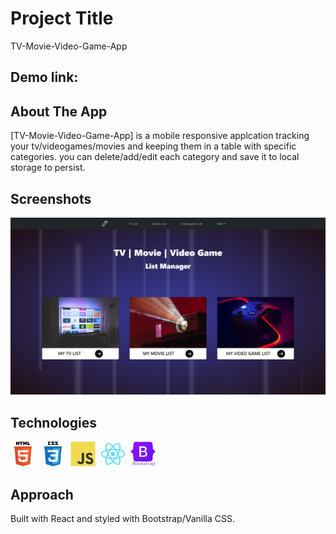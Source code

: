 # Project Title

TV-Movie-Video-Game-App

## Demo link:

<!-- Access my site at [google.com](https://google.com) -->

## About The App

[TV-Movie-Video-Game-App] is a mobile responsive applcation tracking your tv/videogames/movies and keeping them in a table with specific categories. you can delete/add/edit each category and save it to local storage to persist.

## Screenshots

![](screenshots/home.png)



## Technologies

  <img src="https://github.com/devicons/devicon/blob/master/icons/html5/html5-original-wordmark.svg" title="html5" alt="html5" width="40" height="40"/>&nbsp;
  <img src="https://github.com/devicons/devicon/blob/master/icons/css3/css3-original-wordmark.svg" title="css3" alt="css3" width="40" height="40"/>&nbsp;
  <img src="https://github.com/devicons/devicon/blob/master/icons/javascript/javascript-original.svg" title="javascript" alt="javascript" width="40" height="40"/>&nbsp;
  <img src="https://github.com/devicons/devicon/blob/master/icons/react/react-original.svg" title="React" alt="React" width="40" height="40"/>&nbsp;
      <img src="https://github.com/devicons/devicon/blob/master/icons/bootstrap/bootstrap-original-wordmark.svg" title="React" alt="React" width="40" height="40"/>&nbsp;


## Approach

Built with React and styled with Bootstrap/Vanilla CSS.
